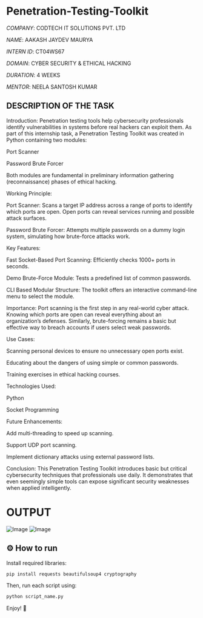 # Penetration-Testing-Toolkit

*COMPANY*: CODTECH IT SOLUTIONS PVT. LTD

*NAME*: AAKASH JAYDEV MAURYA

*INTERN ID*: CT04WS67

*DOMAIN*: CYBER SECURITY & ETHICAL HACKING 

*DURATION*: 4 WEEKS

*MENTOR*: NEELA SANTOSH KUMAR

## DESCRIPTION OF THE TASK

Introduction:
Penetration testing tools help cybersecurity professionals identify vulnerabilities in systems before real hackers can exploit them. As part of this internship task, a Penetration Testing Toolkit was created in Python containing two modules:

Port Scanner

Password Brute Forcer

Both modules are fundamental in preliminary information gathering (reconnaissance) phases of ethical hacking.

Working Principle:

Port Scanner:
Scans a target IP address across a range of ports to identify which ports are open. Open ports can reveal services running and possible attack surfaces.

Password Brute Forcer:
Attempts multiple passwords on a dummy login system, simulating how brute-force attacks work.

Key Features:

Fast Socket-Based Port Scanning:
Efficiently checks 1000+ ports in seconds.

Demo Brute-Force Module:
Tests a predefined list of common passwords.

CLI Based Modular Structure:
The toolkit offers an interactive command-line menu to select the module.

Importance:
Port scanning is the first step in any real-world cyber attack. Knowing which ports are open can reveal everything about an organization’s defenses. Similarly, brute-forcing remains a basic but effective way to breach accounts if users select weak passwords.

Use Cases:

Scanning personal devices to ensure no unnecessary open ports exist.

Educating about the dangers of using simple or common passwords.

Training exercises in ethical hacking courses.

Technologies Used:

Python

Socket Programming

Future Enhancements:

Add multi-threading to speed up scanning.

Support UDP port scanning.

Implement dictionary attacks using external password lists.

Conclusion:
This Penetration Testing Toolkit introduces basic but critical cybersecurity techniques that professionals use daily. It demonstrates that even seemingly simple tools can expose significant security weaknesses when applied intelligently.

# OUTPUT
![Image](https://github.com/user-attachments/assets/54ed8e45-7d87-4c27-983a-67dc2d1cb6d4)
![Image](https://github.com/user-attachments/assets/49d9d34a-23f3-41bc-a644-aa4462f826ce)

## ⚙️ How to run

Install required libraries:
```bash
pip install requests beautifulsoup4 cryptography
```

Then, run each script using:
```bash
python script_name.py
```

Enjoy! 🚀
